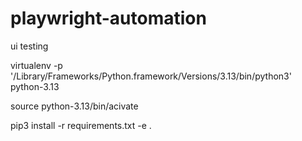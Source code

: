 # playwright-automation
ui testing

virtualenv -p '/Library/Frameworks/Python.framework/Versions/3.13/bin/python3' python-3.13

source python-3.13/bin/acivate

pip3 install -r requirements.txt -e .